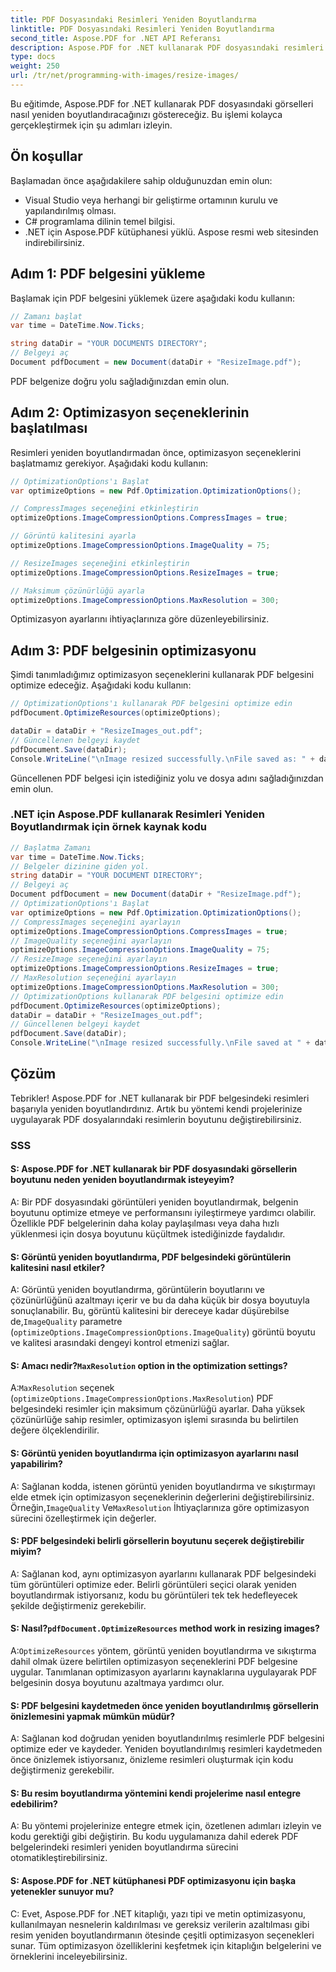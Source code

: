 ```yaml
---
title: PDF Dosyasındaki Resimleri Yeniden Boyutlandırma
linktitle: PDF Dosyasındaki Resimleri Yeniden Boyutlandırma
second_title: Aspose.PDF for .NET API Referansı
description: Aspose.PDF for .NET kullanarak PDF dosyasındaki resimleri yeniden boyutlandırmaya yönelik adım adım kılavuz.
type: docs
weight: 250
url: /tr/net/programming-with-images/resize-images/
---
```

Bu eğitimde, Aspose.PDF for .NET kullanarak PDF dosyasındaki görselleri nasıl yeniden boyutlandıracağınızı göstereceğiz. Bu işlemi kolayca gerçekleştirmek için şu adımları izleyin.

## Ön koşullar

Başlamadan önce aşağıdakilere sahip olduğunuzdan emin olun:

- Visual Studio veya herhangi bir geliştirme ortamının kurulu ve yapılandırılmış olması.
- C# programlama dilinin temel bilgisi.
- .NET için Aspose.PDF kütüphanesi yüklü. Aspose resmi web sitesinden indirebilirsiniz.

## Adım 1: PDF belgesini yükleme

Başlamak için PDF belgesini yüklemek üzere aşağıdaki kodu kullanın:

```csharp
// Zamanı başlat
var time = DateTime.Now.Ticks;

string dataDir = "YOUR DOCUMENTS DIRECTORY";
// Belgeyi aç
Document pdfDocument = new Document(dataDir + "ResizeImage.pdf");
```

PDF belgenize doğru yolu sağladığınızdan emin olun.

## Adım 2: Optimizasyon seçeneklerinin başlatılması

Resimleri yeniden boyutlandırmadan önce, optimizasyon seçeneklerini başlatmamız gerekiyor. Aşağıdaki kodu kullanın:

```csharp
// OptimizationOptions'ı Başlat
var optimizeOptions = new Pdf.Optimization.OptimizationOptions();

// CompressImages seçeneğini etkinleştirin
optimizeOptions.ImageCompressionOptions.CompressImages = true;

// Görüntü kalitesini ayarla
optimizeOptions.ImageCompressionOptions.ImageQuality = 75;

// ResizeImages seçeneğini etkinleştirin
optimizeOptions.ImageCompressionOptions.ResizeImages = true;

// Maksimum çözünürlüğü ayarla
optimizeOptions.ImageCompressionOptions.MaxResolution = 300;
```

Optimizasyon ayarlarını ihtiyaçlarınıza göre düzenleyebilirsiniz.

## Adım 3: PDF belgesinin optimizasyonu

Şimdi tanımladığımız optimizasyon seçeneklerini kullanarak PDF belgesini optimize edeceğiz. Aşağıdaki kodu kullanın:

```csharp
// OptimizationOptions'ı kullanarak PDF belgesini optimize edin
pdfDocument.OptimizeResources(optimizeOptions);

dataDir = dataDir + "ResizeImages_out.pdf";
// Güncellenen belgeyi kaydet
pdfDocument.Save(dataDir);
Console.WriteLine("\nImage resized successfully.\nFile saved as: " + dataDir);
```

Güncellenen PDF belgesi için istediğiniz yolu ve dosya adını sağladığınızdan emin olun.

### .NET için Aspose.PDF kullanarak Resimleri Yeniden Boyutlandırmak için örnek kaynak kodu 
```csharp
// Başlatma Zamanı
var time = DateTime.Now.Ticks;
// Belgeler dizinine giden yol.
string dataDir = "YOUR DOCUMENT DIRECTORY";
// Belgeyi aç
Document pdfDocument = new Document(dataDir + "ResizeImage.pdf");
// OptimizationOptions'ı Başlat
var optimizeOptions = new Pdf.Optimization.OptimizationOptions();            
// CompressImages seçeneğini ayarlayın
optimizeOptions.ImageCompressionOptions.CompressImages = true;            
// ImageQuality seçeneğini ayarlayın
optimizeOptions.ImageCompressionOptions.ImageQuality = 75;            
// ResizeImage seçeneğini ayarlayın
optimizeOptions.ImageCompressionOptions.ResizeImages = true;            
// MaxResolution seçeneğini ayarlayın
optimizeOptions.ImageCompressionOptions.MaxResolution = 300;
// OptimizationOptions kullanarak PDF belgesini optimize edin
pdfDocument.OptimizeResources(optimizeOptions);
dataDir = dataDir + "ResizeImages_out.pdf";
// Güncellenen belgeyi kaydet
pdfDocument.Save(dataDir);
Console.WriteLine("\nImage resized successfully.\nFile saved at " + dataDir);
```

## Çözüm

Tebrikler! Aspose.PDF for .NET kullanarak bir PDF belgesindeki resimleri başarıyla yeniden boyutlandırdınız. Artık bu yöntemi kendi projelerinize uygulayarak PDF dosyalarındaki resimlerin boyutunu değiştirebilirsiniz.

### SSS

#### S: Aspose.PDF for .NET kullanarak bir PDF dosyasındaki görsellerin boyutunu neden yeniden boyutlandırmak isteyeyim?

A: Bir PDF dosyasındaki görüntüleri yeniden boyutlandırmak, belgenin boyutunu optimize etmeye ve performansını iyileştirmeye yardımcı olabilir. Özellikle PDF belgelerinin daha kolay paylaşılması veya daha hızlı yüklenmesi için dosya boyutunu küçültmek istediğinizde faydalıdır.

#### S: Görüntü yeniden boyutlandırma, PDF belgesindeki görüntülerin kalitesini nasıl etkiler?

 A: Görüntü yeniden boyutlandırma, görüntülerin boyutlarını ve çözünürlüğünü azaltmayı içerir ve bu da daha küçük bir dosya boyutuyla sonuçlanabilir. Bu, görüntü kalitesini bir dereceye kadar düşürebilse de,`ImageQuality` parametre (`optimizeOptions.ImageCompressionOptions.ImageQuality`) görüntü boyutu ve kalitesi arasındaki dengeyi kontrol etmenizi sağlar.

####  S: Amacı nedir?`MaxResolution` option in the optimization settings?

 A:`MaxResolution` seçenek (`optimizeOptions.ImageCompressionOptions.MaxResolution`) PDF belgesindeki resimler için maksimum çözünürlüğü ayarlar. Daha yüksek çözünürlüğe sahip resimler, optimizasyon işlemi sırasında bu belirtilen değere ölçeklendirilir.

#### S: Görüntü yeniden boyutlandırma için optimizasyon ayarlarını nasıl yapabilirim?

 A: Sağlanan kodda, istenen görüntü yeniden boyutlandırma ve sıkıştırmayı elde etmek için optimizasyon seçeneklerinin değerlerini değiştirebilirsiniz. Örneğin,`ImageQuality` Ve`MaxResolution` İhtiyaçlarınıza göre optimizasyon sürecini özelleştirmek için değerler.

#### S: PDF belgesindeki belirli görsellerin boyutunu seçerek değiştirebilir miyim?

A: Sağlanan kod, aynı optimizasyon ayarlarını kullanarak PDF belgesindeki tüm görüntüleri optimize eder. Belirli görüntüleri seçici olarak yeniden boyutlandırmak istiyorsanız, kodu bu görüntüleri tek tek hedefleyecek şekilde değiştirmeniz gerekebilir.

####  S: Nasıl?`pdfDocument.OptimizeResources` method work in resizing images?

 A:`OptimizeResources` yöntem, görüntü yeniden boyutlandırma ve sıkıştırma dahil olmak üzere belirtilen optimizasyon seçeneklerini PDF belgesine uygular. Tanımlanan optimizasyon ayarlarını kaynaklarına uygulayarak PDF belgesinin dosya boyutunu azaltmaya yardımcı olur.

#### S: PDF belgesini kaydetmeden önce yeniden boyutlandırılmış görsellerin önizlemesini yapmak mümkün müdür?

A: Sağlanan kod doğrudan yeniden boyutlandırılmış resimlerle PDF belgesini optimize eder ve kaydeder. Yeniden boyutlandırılmış resimleri kaydetmeden önce önizlemek istiyorsanız, önizleme resimleri oluşturmak için kodu değiştirmeniz gerekebilir.

#### S: Bu resim boyutlandırma yöntemini kendi projelerime nasıl entegre edebilirim?

A: Bu yöntemi projelerinize entegre etmek için, özetlenen adımları izleyin ve kodu gerektiği gibi değiştirin. Bu kodu uygulamanıza dahil ederek PDF belgelerindeki resimleri yeniden boyutlandırma sürecini otomatikleştirebilirsiniz.

#### S: Aspose.PDF for .NET kütüphanesi PDF optimizasyonu için başka yetenekler sunuyor mu?

C: Evet, Aspose.PDF for .NET kitaplığı, yazı tipi ve metin optimizasyonu, kullanılmayan nesnelerin kaldırılması ve gereksiz verilerin azaltılması gibi resim yeniden boyutlandırmanın ötesinde çeşitli optimizasyon seçenekleri sunar. Tüm optimizasyon özelliklerini keşfetmek için kitaplığın belgelerini ve örneklerini inceleyebilirsiniz.